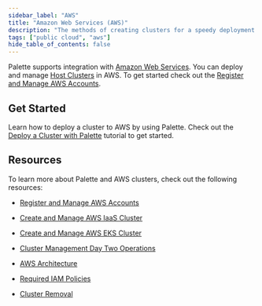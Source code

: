 ```yaml
---
sidebar_label: "AWS"
title: "Amazon Web Services (AWS)"
description: "The methods of creating clusters for a speedy deployment on any CSP"
tags: ["public cloud", "aws"]
hide_table_of_contents: false
---
```



Palette supports integration with [Amazon Web Services](https://aws.amazon.com). You can deploy and manage [Host Clusters](../../../glossary-all.md#hostcluster) in AWS. To get started check out the [Register and Manage AWS Accounts](add-aws-accounts.md). 



## Get Started

Learn how to deploy a cluster to AWS by using Palette. Check out the [Deploy a Cluster with Palette](../deploy-k8s-cluster.md) tutorial to get started.


## Resources

To learn more about Palette and AWS clusters, check out the following resources:

- [Register and Manage AWS Accounts](add-aws-accounts.md)


- [Create and Manage AWS IaaS Cluster](create-cluster.md)


- [Create and Manage AWS EKS Cluster](eks.md)


- [Cluster Management Day Two Operations](../../cluster-management/cluster-management.md)


- [AWS Architecture](architecture.md)


- [Required IAM Policies](required-iam-policies.md)


- [Cluster Removal](../../cluster-management/remove-clusters.md)
